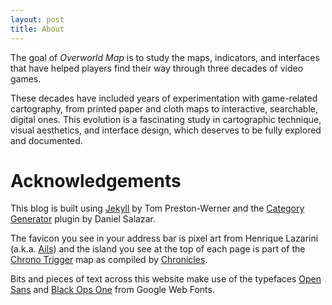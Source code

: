```yaml
---
layout: post
title: About
---
```


The goal of _Overworld Map_ is  to study the maps, indicators, and interfaces that have helped players find their way through three decades of video games.

These decades have included years of experimentation with game-related cartography, from printed paper and cloth maps to interactive, searchable, digital ones. This evolution is a fascinating study in cartographic technique, visual aesthetics, and interface design, which deserves to be fully explored and documented.

# Acknowledgements

This blog is built using [Jekyll](https://github.com/mojombo/jekyll) by Tom Preston-Werner and the [Category Generator](https://github.com/dsalzr/jekyll-category-generator) plugin by Daniel Salazar.

The favicon you see in your address bar is pixel art from Henrique Lazarini (a.k.a. [Ails](http://ails.deviantart.com/)) and the island you see at the top of each page is part of the [Chrono Trigger](http://www.giantbomb.com/chrono-trigger/61-9249/) map as compiled by [Chronicles](http://www.rpgplanet.com/chrono/ct_maps.shtml).

Bits and pieces of text across this website make use of the typefaces [Open Sans](https://www.google.com/webfonts/specimen/Open+Sans) and [Black Ops One](http://www.google.com/webfonts/specimen/Black+Ops+One) from Google Web Fonts.


